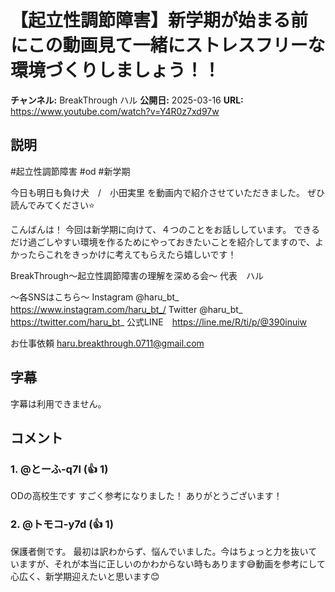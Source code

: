# 【起立性調節障害】新学期が始まる前にこの動画見て一緒にストレスフリーな環境づくりしましょう！！

**チャンネル:** BreakThrough ハル
**公開日:** 2025-03-16
**URL:** https://www.youtube.com/watch?v=Y4R0z7xd97w

## 説明

#起立性調節障害 #od #新学期

今日も明日も負け犬　/　小田実里
を動画内で紹介させていただきました。
ぜひ読んでみてください⭐️

こんばんは！
今回は新学期に向けて、４つのことをお話ししています。
できるだけ過ごしやすい環境を作るためにやっておきたいことを紹介してますので、よかったらこれをきっかけに考えてもらえたら嬉しいです！


BreakThrough〜起立性調節障害の理解を深める会〜
代表　ハル

〜各SNSはこちら〜
Instagram @haru_bt_　https://www.instagram.com/haru_bt_/
Twitter @haru_bt_　https://twitter.com/haru_bt_
公式LINE　https://line.me/R/ti/p/@390inuiw

お仕事依頼
haru.breakthrough.0711@gmail.com

## 字幕

字幕は利用できません。

## コメント

### 1. @とーふ-q7l (👍 1)
ODの高校生です
すごく参考になりました！
ありがとうございます！

### 2. @トモコ-y7d (👍 1)
保護者側です。
最初は訳わからず、悩んでいました。今はちょっと力を抜いていますが、それが本当に正しいのかわからない時もあります😅動画を参考にして心広く、新学期迎えたいと思います😊

